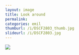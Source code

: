 ```yaml
---
layout: image
title: Look around
permalink: 
categories: emil
thumburl: /i/DSCF2803_thumb.jpg
slideurl: /i/DSCF2803.jpg 
---
```

![]({{site.url}}/i/DSCF2803.jpg)


